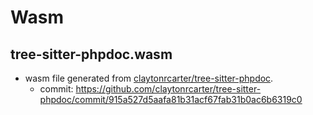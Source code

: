 # Wasm

## tree-sitter-phpdoc.wasm

- wasm file generated from [claytonrcarter/tree-sitter-phpdoc](https://github.com/claytonrcarter/tree-sitter-phpdoc).
  - commit: <https://github.com/claytonrcarter/tree-sitter-phpdoc/commit/915a527d5aafa81b31acf67fab31b0ac6b6319c0>
